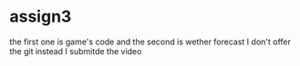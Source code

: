 # assign3
the first one is game's code and the second is wether forecast
I don't offer the git instead I submitde the video
